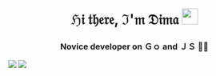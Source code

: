 <h1 align="center">ℌ𝔦 𝔱𝔥𝔢𝔯𝔢, ℑ'𝔪 𝔇𝔦𝔪𝔞</a> 
<img src="https://github.com/blackcater/blackcater/raw/main/images/Hi.gif" height="32"/></h1>
<h3 align="center">Novice developer on Ｇｏ and ＪＳ 🐱‍🐉</h3>

![](https://github-profile-summary-cards.vercel.app/api/cards/most-commit-language?username=kioley&theme=tokionight) ![](https://github-profile-summary-cards.vercel.app/api/cards/repos-per-language?username=kioley&theme=tokionight)
